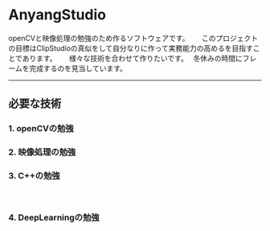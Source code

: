 # AnyangStudio
openCVと映像処理の勉強のため作るソフトウェアです。　　
このプロジェクトの目標はClipStudioの真似をして自分なりに作って実務能力の高めるを目指すことであります。　　
様々な技術を合わせて作りたいです。　
冬休みの時間にフレームを完成するのを見当しています。　　

---  

## 必要な技術
### 1. openCVの勉強

### 2. 映像処理の勉強

### 3. C++の勉強
　
### 4. DeepLearningの勉強
　　
